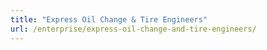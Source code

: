 ```yaml
---
title: "Express Oil Change & Tire Engineers"
url: /enterprise/express-oil-change-and-tire-engineers/
---
```

